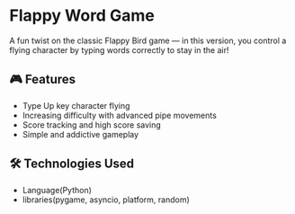 # Flappy Word Game

A fun twist on the classic Flappy Bird game — in this version, you control a flying character by typing words correctly to stay in the air!

## 🎮 Features

- Type Up key character flying
- Increasing difficulty with advanced pipe movements 
- Score tracking and high score saving
- Simple and addictive gameplay

## 🛠️ Technologies Used

- Language(Python)
- libraries(pygame, asyncio, platform, random)

 
